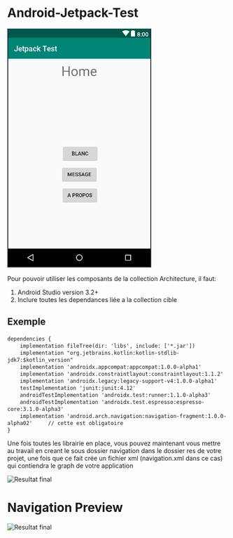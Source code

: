 # Android-Jetpack-Test

![Resultat final](https://github.com/eric-ampire/Android-Jetpack-Test/blob/master/Deepin%20Capture-%C3%A9cran_zone%20de%20s%C3%A9lection%20_20180715175825.png)

Pour pouvoir utiliser les composants de la collection Architecture, il faut:

1. Android Studio version 3.2+
2. Inclure toutes les dependances liée a la collection cible

## Exemple

```
dependencies {
    implementation fileTree(dir: 'libs', include: ['*.jar'])
    implementation "org.jetbrains.kotlin:kotlin-stdlib-jdk7:$kotlin_version"
    implementation 'androidx.appcompat:appcompat:1.0.0-alpha1'
    implementation 'androidx.constraintlayout:constraintlayout:1.1.2'
    implementation 'androidx.legacy:legacy-support-v4:1.0.0-alpha1'
    testImplementation 'junit:junit:4.12'
    androidTestImplementation 'androidx.test:runner:1.1.0-alpha3'
    androidTestImplementation 'androidx.test.espresso:espresso-core:3.1.0-alpha3'
    implementation 'android.arch.navigation:navigation-fragment:1.0.0-alpha02'     // cette est obligatoire
}
```
Une fois toutes les librairie en place, vous pouvez maintenant vous mettre au travail en creant le sous dossier navigation dans le dossier res de votre projet, une fois que ce fait crée un fichier xml (navigation.xml dans ce cas) qui contiendra le graph de votre application 

![Resultat final](https://github.com/eric-ampire/Android-Jetpack-Test/blob/master/Deepin%20Capture-%C3%A9cran_sun-awt-X11-XFramePeer_20180715175927.png)


# Navigation Preview
![Resultat final](https://github.com/eric-ampire/Android-Jetpack-Test/blob/master/Deepin%20Capture-%C3%A9cran_sun-awt-X11-XFramePeer_20180715175927.png)


